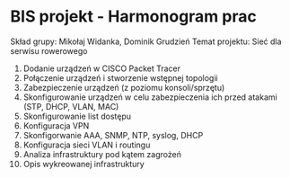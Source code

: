 # BIS projekt - Harmonogram prac
Skład grupy: Mikołaj Widanka, Dominik Grudzień
Temat projektu: Sieć dla serwisu rowerowego

<ol>
  <li>Dodanie urządzeń w CISCO Packet Tracer</li>
  <li>Połączenie urządzeń i stworzenie wstępnej topologii</li>
  <li>Zabezpieczenie urządzeń (z poziomu konsoli/sprzętu)</li>
  <li>Skonfigurowanie urządzeń w celu zabezpieczenia ich przed atakami (STP, DHCP, VLAN, MAC)</li>
  <li>Skonfigurowanie list dostępu</li>
  <li>Konfiguracja VPN</li>
  <li>Skonfigorwanie AAA, SNMP, NTP, syslog, DHCP</li>
  <li>Konfiguracja sieci VLAN i routingu</li>
  <li>Analiza infrastruktury pod kątem zagrożeń</li>
  <li>Opis wykreowanej infrastruktury</li>
</ul>
